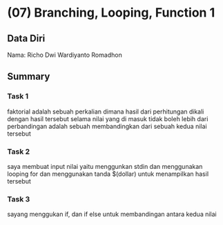 # (07) Branching, Looping, Function 1
## Data Diri

Nama: Richo Dwi Wardiyanto Romadhon 

## Summary

### Task 1
faktorial adalah sebuah perkalian dimana hasil dari perhitungan dikali dengan hasil tersebut selama nilai yang di masuk tidak boleh lebih dari
perbandingan adalah sebuah membandingkan dari sebuah kedua nilai tersebut

### Task 2
saya membuat input nilai yaitu menggunkan stdin dan menggunakan looping for dan menggunakan tanda $(dollar) untuk menampilkan hasil tersebut

### Task 3
sayang menggukan if, dan if else untuk membandingan antara kedua nilai 
